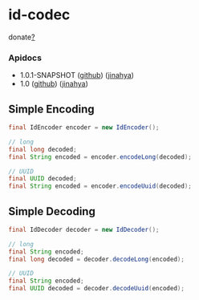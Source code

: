 id-codec
========

donate[?](https://www.paypal.com/cgi-bin/webscr?cmd=_donations&business=GWDFLJNSZSEGG&lc=KR&item_name=github&currency_code=USD&bn=PP%2dDonationsBF%3abtn_donateCC_LG%2egif%3aNonHosted)

### Apidocs
* 1.0.1-SNAPSHOT ([github](http://jinahya.github.io/id-codec/site/1.0.1-SNAPSHOT/apidocs/index.html)) ([jinahya](https://jinahya.com/mvn/site/com.github.jinahya/id-codec/1.0.1-SNAPSHOT/apidocs/index.html))
* 1.0 ([github](http://jinahya.github.io/id-codec/site/1.0/apidocs/index.html)) ([jinahya](https://jinahya.com/mvn/site/com.github.jinahya/id-codec/1.0/apidocs/index.html))

## Simple Encoding
```java
final IdEncoder encoder = new IdEncoder();

// long
final long decoded;
final String encoded = encoder.encodeLong(decoded);

// UUID
final UUID decoded;
final String encoded = encoder.encodeUuid(decoded);
```

## Simple Decoding
```java
final IdDecoder decoder = new IdDecoder();

// long
final String encoded;
final long decoded = decoder.decodeLong(encoded);

// UUID
final String encoded;
final UUID decoded = decoder.decodeUuid(encoded);
```
